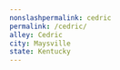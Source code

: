 ```yaml
---
﻿nonslashpermalink: cedric
permalink: /cedric/
alley: Cedric
city: Maysville
state: Kentucky
---
```

